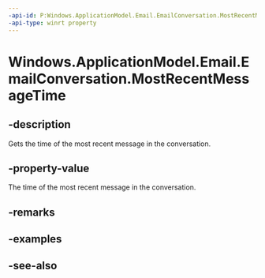 ```yaml
---
-api-id: P:Windows.ApplicationModel.Email.EmailConversation.MostRecentMessageTime
-api-type: winrt property
---
```


<!-- Property syntax
public Windows.Foundation.DateTime MostRecentMessageTime { get; }
-->

# Windows.ApplicationModel.Email.EmailConversation.MostRecentMessageTime

## -description
Gets the time of the most recent message in the conversation.

## -property-value
The time of the most recent message in the conversation.

## -remarks

## -examples

## -see-also
